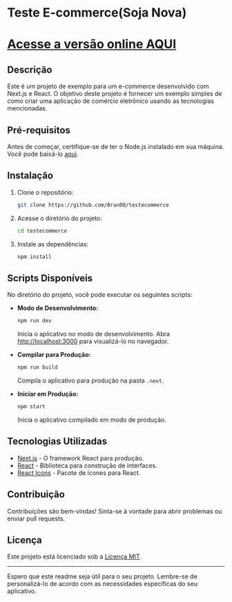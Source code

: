 # Teste E-commerce(Soja Nova)

# <a href="https://testecommerce-rose.vercel.app/">Acesse a versão online AQUI</a>

## Descrição

Este é um projeto de exemplo para um e-commerce desenvolvido com Next.js e React. O objetivo deste projeto é fornecer um exemplo simples de como criar uma aplicação de comércio eletrônico usando as tecnologias mencionadas.

## Pré-requisitos

Antes de começar, certifique-se de ter o Node.js instalado em sua máquina. Você pode baixá-lo [aqui](https://nodejs.org/).

## Instalação

1. Clone o repositório:
   ```bash
   git clone https://github.com/Bran00/testecommerce
   ```

2. Acesse o diretório do projeto:

   ```bash
   cd testecommerce
   ```

3. Instale as dependências:

   ```bash
   npm install
   ```

## Scripts Disponíveis

No diretório do projeto, você pode executar os seguintes scripts:

- **Modo de Desenvolvimento:**

  ```bash
  npm run dev
  ```

  Inicia o aplicativo no modo de desenvolvimento. Abra [http://localhost:3000](http://localhost:3000) para visualizá-lo no navegador.

- **Compilar para Produção:**

  ```bash
  npm run build
  ```

  Compila o aplicativo para produção na pasta `.next`.

- **Iniciar em Produção:**

  ```bash
  npm start
  ```

  Inicia o aplicativo compilado em modo de produção.

## Tecnologias Utilizadas

- [Next.js](https://nextjs.org/) - O framework React para produção.
- [React](https://reactjs.org/) - Biblioteca para construção de interfaces.
- [React Icons](https://react-icons.github.io/react-icons/) - Pacote de ícones para React.

## Contribuição

Contribuições são bem-vindas! Sinta-se à vontade para abrir problemas ou enviar pull requests.

## Licença

Este projeto está licenciado sob a [Licença MIT](LICENSE).

---

Espero que este readme seja útil para o seu projeto. Lembre-se de personalizá-lo de acordo com as necessidades específicas do seu aplicativo.